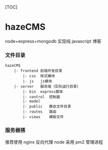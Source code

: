 [TOC]

# hazeCMS
node+express+mongodb 实现纯 javascript 博客

### 文件目录

```
hazeCMS
    |- frontend 前端开发目录
        |- css  样式模块
        |- js   js模块
    |- server   服务端（实际运行目录）
        |- bin  express脚本
        |- control  控制器
        |- model
        |- public   静态文件目录
        |- routes   路由
        |- views    模板文件
```

### 服务器搭

推荐使用 nginx 反向代理
node 采用 pm2 管理进程